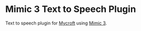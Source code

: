 # Mimic 3 Text to Speech Plugin

Text to speech plugin for [Mycroft](https://mycroft.ai) using [Mimic 3](https://github.com/MycroftAI/mimic3).
